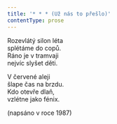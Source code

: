 ```yaml
---
title: '* * * (Už nás to přešlo)'
contentType: prose
---
```


<section>

Rozevlátý silon léta  
splétáme do copů.  
Ráno je v tramvaji  
nejvíc slyšet děti.

V červené aleji  
šlape čas na brzdu.  
Kdo otevře dlaň,  
vzlétne jako fénix.

(napsáno v roce 1987)

</section>

